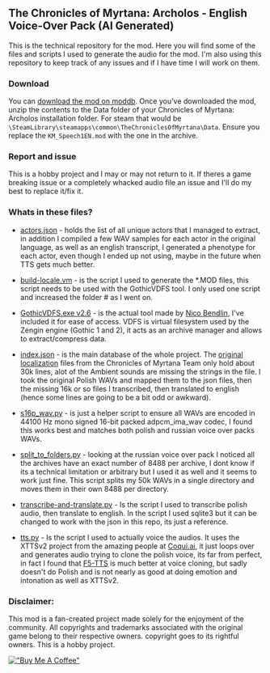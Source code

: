 ## The Chronicles of Myrtana: Archolos - English Voice-Over Pack (AI Generated)
This is the technical repository for the mod. Here you will find some of the files and scripts I used to generate the audio for the mod. I'm also using this repository to keep track of any issues and if I have time I will work on them.

### Download
You can [download the mod on moddb](https://www.moddb.com/mods/the-chronicles-of-myrtana-archolos-english-voice-over-pack-ai-generated/downloads/english-voice-over-pack). Once you've downloaded the mod, unzip the contents to the Data folder of your Chronicles of Myrtana: Archolos installation folder.
For steam that would be ```\SteamLibrary\steamapps\common\TheChroniclesOfMyrtana\Data```. Ensure you replace the ```KM_Speech1EN.mod``` with the one in the archive.

### Report and issue
This is a hobby project and I may or may not return to it. If theres a game breaking issue or a completely whacked audio file an issue and I'll do my best to replace it/fix it.

### Whats in these files?
- [actors.json](actors.json) - holds the list of all unique actors that I managed to extract, in addition I compiled a few WAV samples for each actor in the original language, as well as an english transcript, I generated a phenotype for each actor, even though I ended up not using, maybe in the future when TTS gets much better.

- [build-locale.vm](build-locale.vm) - is the script I used to generate the *.MOD files, this script needs to be used with the GothicVDFS tool. I only used one script and increased the folder # as I went on.

- [GothicVDFS.exe v2.6](GothicVDFS.exe) - is the actual tool made by [Nico Bendlin](https://github.com/nicodex), I've included it for ease of access. VDFS is virtual filesystem used by the Zengin engine (Gothic 1 and 2), it acts as an archive manager and allows to extract/compress data.

- [index.json](index.json) - is the main database of the whole project. The [original localization](https://github.com/TheChroniclesOfMyrtana/localization) files from the Chronicles of Myrtana Team only hold about 30k lines, alot of the Ambient sounds are missing the strings in the file. I took the original Polish WAVs and mapped them to the json files, then the missing 16k or so files I transcribed, then translated to english (hence some lines are going to be a bit odd or awkward). 

- [s16p_wav.py](s16p_wav.py) - is just a helper script to ensure all WAVs are encoded in 44100 Hz mono signed 16-bit packed adpcm_ima_wav codec, I found this works best and matches both polish and russian voice over packs WAVs.

- [split_to_folders.py](split_to_folders.py) - looking at the russian voice over pack I noticed  all the archives have an exact number of 8488 per archive, I dont know if its a technical limitation or arbitrary but I used it as well and it seems to work just fine. This script splits my 50k WAVs in a single directory and moves them in their own 8488 per directory.

- [transcribe-and-translate.py](transcribe-and-translate.py) - Is the script I used to transcribe polish audio, then translate to english. In the script I used sqlite3 but it can be changed to work with the json in this repo, its just a reference.

- [tts.py](tts.py) - Is the script I used to actually voice the audios. It uses the XTTSv2 project from the amazing people at [Coqui.ai](https://github.com/coqui-ai/TTS), it just loops over and generates audio trying to clone the polish voice, its far from perfect, in fact I found that [F5-TTS](https://github.com/SWivid/F5-TTS) is much better at voice cloning, but sadly doesn't do Polish and is not nearly as good at doing emotion and intonation as well as XTTSv2.


### Disclaimer:
This mod is a fan-created project made solely for the enjoyment of the community. All copyrights and trademarks associated with the original game belong to their respective owners.
copyright goes to its rightful owners. This is a hobby project.


[!["Buy Me A Coffee"](https://www.buymeacoffee.com/assets/img/custom_images/orange_img.png)](https://www.buymeacoffee.com/zengerowitch)
